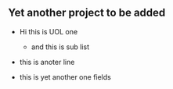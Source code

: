 ## Yet another project to be added

- Hi this is UOL one 
	- and this is sub list 

- this is anoter line 

- this is yet another one fields